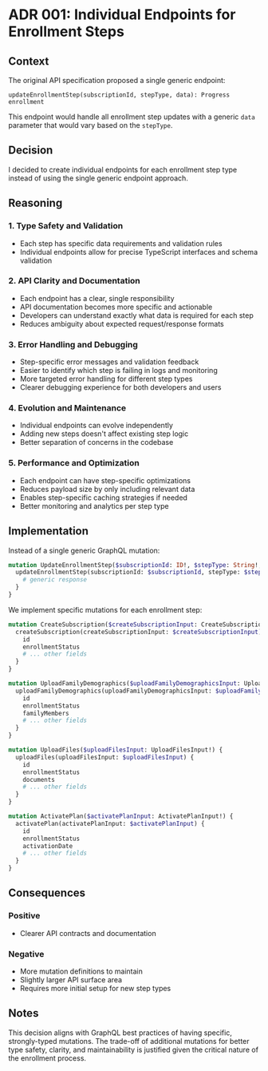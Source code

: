 # ADR 001: Individual Endpoints for Enrollment Steps

## Context
The original API specification proposed a single generic endpoint:
```
updateEnrollmentStep(subscriptionId, stepType, data): Progress enrollment
```

This endpoint would handle all enrollment step updates with a generic `data` parameter that would vary based on the `stepType`.

## Decision
I decided to create individual endpoints for each enrollment step type instead of using the single generic endpoint approach.

## Reasoning

### 1. Type Safety and Validation
- Each step has specific data requirements and validation rules
- Individual endpoints allow for precise TypeScript interfaces and schema validation

### 2. API Clarity and Documentation
- Each endpoint has a clear, single responsibility
- API documentation becomes more specific and actionable
- Developers can understand exactly what data is required for each step
- Reduces ambiguity about expected request/response formats

### 3. Error Handling and Debugging
- Step-specific error messages and validation feedback
- Easier to identify which step is failing in logs and monitoring
- More targeted error handling for different step types
- Clearer debugging experience for both developers and users

### 4. Evolution and Maintenance
- Individual endpoints can evolve independently
- Adding new steps doesn't affect existing step logic
- Better separation of concerns in the codebase

### 5. Performance and Optimization
- Each endpoint can have step-specific optimizations
- Reduces payload size by only including relevant data
- Enables step-specific caching strategies if needed
- Better monitoring and analytics per step type

## Implementation
Instead of a single generic GraphQL mutation:
```graphql
mutation UpdateEnrollmentStep($subscriptionId: ID!, $stepType: String!, $data: JSON!) {
  updateEnrollmentStep(subscriptionId: $subscriptionId, stepType: $stepType, data: $data) {
    # generic response
  }
}
```

We implement specific mutations for each enrollment step:
```graphql
mutation CreateSubscription($createSubscriptionInput: CreateSubscriptionInput!) {
  createSubscription(createSubscriptionInput: $createSubscriptionInput) {
    id
    enrollmentStatus
    # ... other fields
  }
}

mutation UploadFamilyDemographics($uploadFamilyDemographicsInput: UploadFamilyDemographicsInput!) {
  uploadFamilyDemographics(uploadFamilyDemographicsInput: $uploadFamilyDemographicsInput) {
    id
    enrollmentStatus
    familyMembers
    # ... other fields
  }
}

mutation UploadFiles($uploadFilesInput: UploadFilesInput!) {
  uploadFiles(uploadFilesInput: $uploadFilesInput) {
    id
    enrollmentStatus
    documents
    # ... other fields
  }
}

mutation ActivatePlan($activatePlanInput: ActivatePlanInput!) {
  activatePlan(activatePlanInput: $activatePlanInput) {
    id
    enrollmentStatus
    activationDate
    # ... other fields
  }
}
```

## Consequences

### Positive
- Clearer API contracts and documentation

### Negative
- More mutation definitions to maintain
- Slightly larger API surface area
- Requires more initial setup for new step types

## Notes
This decision aligns with GraphQL best practices of having specific, strongly-typed mutations. The trade-off of additional mutations for better type safety, clarity, and maintainability is justified given the critical nature of the enrollment process.